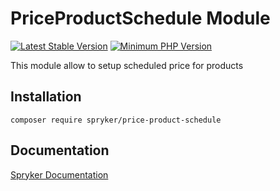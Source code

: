 # PriceProductSchedule Module
[![Latest Stable Version](https://poser.pugx.org/spryker/price-product-schedule/v/stable.svg)](https://packagist.org/packages/spryker/price-product-schedule)
[![Minimum PHP Version](https://img.shields.io/badge/php-%3E%3D%208.3-8892BF.svg)](https://php.net/)

This module allow to setup scheduled price for products

## Installation

```
composer require spryker/price-product-schedule
```

## Documentation

[Spryker Documentation](https://docs.spryker.com)
